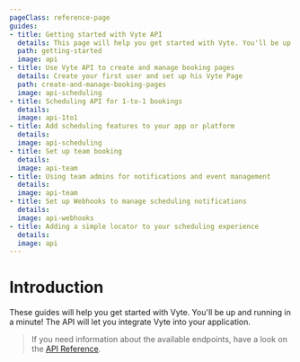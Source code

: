 ```yaml
---
pageClass: reference-page
guides:
- title: Getting started with Vyte API
  details: This page will help you get started with Vyte. You'll be up and running in a minute!
  path: getting-started
  image: api
- title: Use Vyte API to create and manage booking pages
  details: Create your first user and set up his Vyte Page
  path: create-and-manage-booking-pages
  image: api-scheduling
- title: Scheduling API for 1-to-1 bookings
  details:
  image: api-1to1
- title: Add scheduling features to your app or platform
  details:
  image: api-scheduling
- title: Set up team booking
  details:
  image: api-team
- title: Using team admins for notifications and event management
  details:
  image: api-team
- title: Set up Webhooks to manage scheduling notifications
  details:
  image: api-webhooks
- title: Adding a simple locator to your scheduling experience
  details:
  image: api
---
```


# Introduction

These guides will help you get started with Vyte. You'll be up and running in a minute! The API will let you integrate Vyte into your application.

> If you need information about the available endpoints, have a look on the [API Reference](/reference).

<Guides/>

